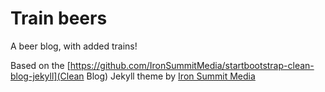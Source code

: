 # Train beers

A beer blog, with added trains!

Based on the [https://github.com/IronSummitMedia/startbootstrap-clean-blog-jekyll](Clean Blog) Jekyll theme by [Iron Summit Media]()
